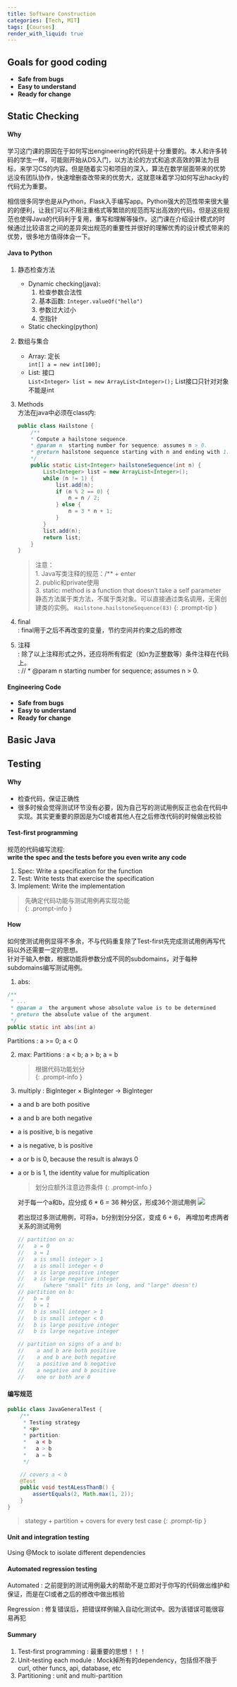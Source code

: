 ```yaml
---
title: Software Construction
categories: [Tech, MIT]
tags: [Courses]
render_with_liquid: true
---
```


## Goals for good coding
- **Safe from bugs**
- **Easy to understand**
- **Ready for change**

## Static Checking  

#### Why  

学习这门课的原因在于如何写出engineering的代码是十分重要的。本人和许多转码的学生一样，可能刚开始从DS入门，以方法论的方式和追求高效的算法为目标，来学习CS的内容。但是随着实习和项目的深入，算法在数学层面带来的优势远没有团队协作，快速增删查改带来的优势大，这就意味着学习如何写出hacky的代码尤为重要。

相信很多同学也是从Python，Flask入手编写app。Python强大的范性带来很大量的的便利，让我们可以不用注重格式等繁琐的规范而写出高效的代码，但是这些规范也使得Java的代码利于复用，重写和理解等操作。这门课在介绍设计模式的时候通过比较语言之间的差异突出规范的重要性并很好的理解优秀的设计模式带来的优势，很多地方值得体会一下。

#### Java to Python  
1. 静态检查方法  
    - Dynamic checking(java): 
        1. 检查参数合法性
        2. 基本函数: ```Integer.valueOf("hello")```
        3. 参数过大过小
        4. 空指针
    - Static checking(python)

2. 数组与集合
    - Array: 定长  
        ```int[] a = new int[100];```
    - List: 接口  
        ```List<Integer> list = new ArrayList<Integer>();```
        List接口只针对对象不能是int
3. Methods  
    方法在java中必须在class内:

    ```java
    public class Hailstone {
        /**
        * Compute a hailstone sequence.
        * @param n  starting number for sequence; assumes n > 0.
        * @return hailstone sequence starting with n and ending with 1.
        */
        public static List<Integer> hailstoneSequence(int n) {
            List<Integer> list = new ArrayList<Integer>();
            while (n != 1) {
                list.add(n);
                if (n % 2 == 0) {
                    n = n / 2;
                } else {
                    n = 3 * n + 1;
                }
            }
            list.add(n);
            return list;
        }
    }
    ```
    > 注意：  
        1. Java写类注释的规范：/** + enter    
        2. public和private使用   
        3. static: method is a function that doesn’t take a self parameter  
        静态方法属于类方法，不属于类对象。可以直接通过类名调用，无需创建类的实例。
        ```Hailstone.hailstoneSequence(83)```
    {: .prompt-tip }

4. final  
: final用于之后不再改变的变量，节约空间并约束之后的修改

5. 注释  
: 除了以上注释形式之外，还应将所有假定（如n为正整数等）条件注释在代码上。  
: // * @param n  starting number for sequence; assumes n > 0.

#### Engineering Code
- **Safe from bugs**
- **Easy to understand**
- **Ready for change**


## Basic Java

## Testing  
#### Why
- 检查代码，保证正确性
- 很多时候会觉得测试环节没有必要，因为自己写的测试用例反正也会在代码中实现。其实更重要的原因是为CI或者其他人在之后修改代码的时候做出校验

#### Test-first programming   
规范的代码编写流程:  
**write the spec and the tests before you even write any code**
1. Spec: Write a specification for the function
2. Test: Write tests that exercise the specification
3. Implement: Write the implementation

> 先确定代码功能与测试用例再实现功能  
{: .prompt-info }

#### How  
如何使测试用例显得不多余，不与代码重复除了Test-first先完成测试用例再写代码以外还需要一定的思想。  
针对于输入参数，根据功能将参数分成不同的subdomains，对于每种subdomains编写测试用例。  

1. abs:  
```java
/**
 * ...
 * @param a  the argument whose absolute value is to be determined
 * @return the absolute value of the argument.
 */
public static int abs(int a)
```
Partitions 
: a >= 0; a < 0

2. max:
Partitions
: a < b; a > b; a = b

    > 根据代码功能划分  
    {: .prompt-info }

3. multiply : BigInteger × BigInteger → BigInteger  
- a and b are both positive
- a and b are both negative
- a is positive, b is negative
- a is negative, b is positive
 - a or b is 0, because the result is always 0
 - a or b is 1, the identity value for multiplication

    > 划分应额外注意边界条件 
    {: .prompt-info }  

    对于每一个a和b，应分成 6 * 6 = 36 种分区，形成36个测试用例
    ![](../../pic/multiply-partition.png)

    若出现过多测试用例，可将a，b分别划分分区，变成 6 + 6， 再增加考虑两者关系的测试用例
    ```java
    // partition on a:
    //   a = 0
    //   a = 1
    //   a is small integer > 1
    //   a is small integer < 0
    //   a is large positive integer
    //   a is large negative integer
    //      (where "small" fits in long, and "large" doesn't)
    // partition on b:
    //   b = 0
    //   b = 1
    //   b is small integer > 1
    //   b is small integer < 0
    //   b is large positive integer
    //   b is large negative integer

    // partition on signs of a and b:
    //    a and b are both positive
    //    a and b are both negative
    //    a positive and b negative
    //    a negative and b positive
    //    one or both are 0
    ```

#### 编写规范  
```java
public class JavaGeneralTest {
    /**
     * Testing strategy
     * <p>
     * partition:
     *   a < b
     *   a > b
     *   a = b
     */

    // covers a < b
    @Test
    public void testALessThanB() {
        assertEquals(2, Math.max(1, 2));
    }
}
```
> stategy + partition + covers for every test case
{: .prompt-tip } 

#### Unit and integration testing
Using @Mock to isolate different dependencies

#### Automated regression testing
Automated
: 之前提到的测试用例最大的帮助不是立即对于你写的代码做出维护和保证，而是在CI或者之后的修改中做出核验

Regression
: 修复错误后，把错误样例输入自动化测试中。因为该错误可能很容易再犯

#### Summary
1. Test-first programming
: 最重要的思想！！！
2. Unit-testing each module
: Mock掉所有的dependency，包括但不限于curl, other funcs, api, database, etc
3. Partitioning
: unit and multi-partition





